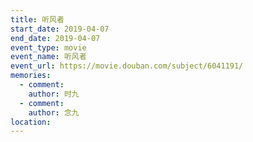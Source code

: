 ```yaml
---
title: 听风者
start_date: 2019-04-07
end_date: 2019-04-07
event_type: movie
event_name: 听风者
event_url: https://movie.douban.com/subject/6041191/
memories:
  - comment: 
    author: 时九
  - comment: 
    author: 念九  
location: 
---
```

